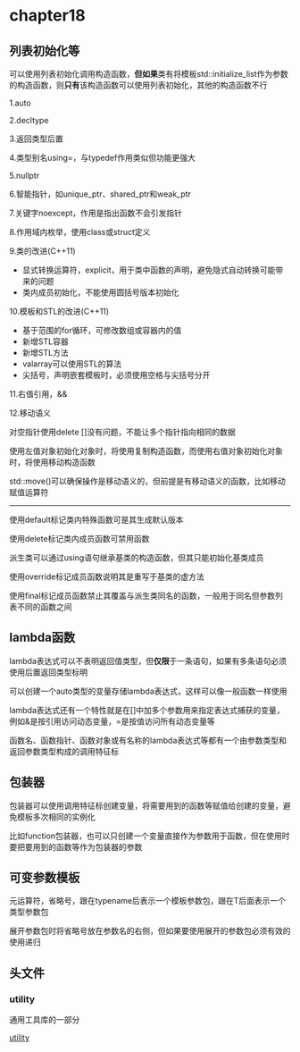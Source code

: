 # chapter18

## 列表初始化等

可以使用列表初始化调用构造函数，**但如果**类有将模板std::initialize_list作为参数的构造函数，则**只有**该构造函数可以使用列表初始化，其他的构造函数不行

1.auto

2.decltype

3.返回类型后置

4.类型别名using=，与typedef作用类似但功能更强大

5.nullptr

6.智能指针，如unique_ptr、shared_ptr和weak_ptr

7.关键字noexcept，作用是指出函数不会引发指针

8.作用域内枚举，使用class或struct定义

9.类的改进(C++11)

- 显式转换运算符，explicit，用于类中函数的声明，避免隐式自动转换可能带来的问题
- 类内成员初始化，不能使用圆括号版本初始化

10.模板和STL的改进(C++11)

- 基于范围的for循环，可修改数组或容器内的值
- 新增STL容器
- 新增STL方法
- valarray可以使用STL的算法
- 尖括号，声明嵌套模板时，必须使用空格与尖括号分开

11.右值引用，&&

12.移动语义

对空指针使用delete []没有问题，不能让多个指针指向相同的数据

使用左值对象初始化对象时，将使用复制构造函数，而使用右值对象初始化对象时，将使用移动构造函数

std::move()可以确保操作是移动语义的，但前提是有移动语义的函数，比如移动赋值运算符

---

使用default标记类内特殊函数可是其生成默认版本

使用delete标记类内成员函数可禁用函数

派生类可以通过using语句继承基类的构造函数，但其只能初始化基类成员

使用override标记成员函数说明其是重写于基类的虚方法

使用final标记成员函数禁止其覆盖与派生类同名的函数，一般用于同名但参数列表不同的函数之间

## lambda函数

lambda表达式可以不表明返回值类型，但**仅限**于一条语句，如果有多条语句必须使用后置返回类型标明

可以创建一个auto类型的变量存储lambda表达式，这样可以像一般函数一样使用

lambda表达式还有一个特性就是在[]中加多个参数用来指定表达式捕获的变量，例如&是按引用访问动态变量，=是按值访问所有动态变量等

函数名、函数指针、函数对象或有名称的lambda表达式等都有一个由参数类型和返回参数类型构成的调用特征标

## 包装器

包装器可以使用调用特征标创建变量，将需要用到的函数等赋值给创建的变量，避免模板多次相同的实例化

比如function包装器，也可以只创建一个变量直接作为参数用于函数，但在使用时要把要用到的函数等作为包装器的参数

## 可变参数模板

元运算符，省略号，跟在typename后表示一个模板参数包，跟在T后面表示一个类型参数包

展开参数包时将省略号放在参数名的右侧，但如果要使用展开的参数包必须有效的使用递归

## 头文件

### utility

通用工具库的一部分

[utility](http://www.cppds.com/cpp/header/utility.html)
